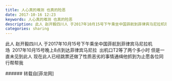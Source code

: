 ```yaml
---
title: 人心真的难测 也真的险恶
date: 2017-10-16 12:23
keywords: 人心真的难测 也真的险恶
description: 此人 赵开毅四川人 于2017年10月15号下午乘坐中国菲航到菲律宾马尼拉机场  2017年10月15号晚上8点到达菲律宾马尼拉  出机口T2等了两个多小时 但是一直未见到此人 现在此人已经跳票还做了性质恶劣的事情通缉他抓到为止愿各位同行帮帮我                                             
categories: sharing
---
```

<td class="t_f" id="postmessage_931639">

此人 赵开毅四川人 于2017年10月15号下午乘坐中国菲航到菲律宾马尼拉机场  2017年10月15号晚上8点到达菲律宾马尼拉  出机口T2等了两个多小时 但是一直未见到此人 现在此人已经跳票还做了性质恶劣的事情通缉他抓到为止愿各位同行帮帮我                                             <br/>
</td>
###### 转载自[菲龙网]